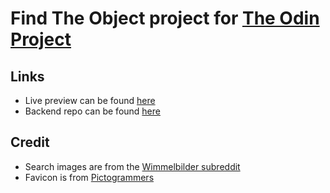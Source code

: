 # Find The Object project for [The Odin Project]()

## Links
- Live preview can be found [here](https://98256945.wheres-waldo-frontend-top.pages.dev/)
- Backend repo can be found [here](https://github.com/aRav3n/wheres_waldo_backend_TOP)

## Credit
- Search images are from the [Wimmelbilder subreddit](https://www.reddit.com/r/wimmelbilder/)
- Favicon is from [Pictogrammers](https://pictogrammers.com/library/mdi/)
